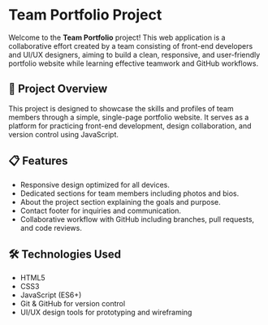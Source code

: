 # Team Portfolio Project

Welcome to the **Team Portfolio** project! This web application is a collaborative effort created by a team consisting of front-end developers and UI/UX designers, aiming to build a clean, responsive, and user-friendly portfolio website while learning effective teamwork and GitHub workflows.

## 🚀 Project Overview

This project is designed to showcase the skills and profiles of team members through a simple, single-page portfolio website. It serves as a platform for practicing front-end development, design collaboration, and version control using JavaScript.

## 📋 Features

- Responsive design optimized for all devices.
- Dedicated sections for team members including photos and bios.
- About the project section explaining the goals and purpose.
- Contact footer for inquiries and communication.
- Collaborative workflow with GitHub including branches, pull requests, and code reviews.

## 🛠 Technologies Used

- HTML5  
- CSS3  
- JavaScript (ES6+)  
- Git & GitHub for version control  
- UI/UX design tools for prototyping and wireframing
